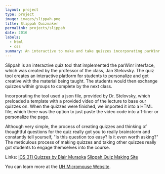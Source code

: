 ```yaml
---
layout: project
type: project
image: images/slippah.png
title: Slippah Quizmaker
permalink: projects/slippah
date: 2016
labels:
  - html
  - css
summary: An interactive to make and take quizzes incorporating parWinr for ICS 311.
---
```


<div class="ui small rounded images">
</div>

Slippah is an interactive quiz tool that implemented the parWinr interface, which was created by the professor of the class, Jan Stelovsky. The quiz tool creates an interactive platform for students to personalize and get creative with the material being taught. The students would then exchange quizzes within groups to complete by the next class.

Incorporating the tool used a json file, provided by Dr. Stelovsky, which preloaded a template with a provided video of the lecture to base our quizzes on. When the quizzes were finished, we imported it into a HTML file, which there was the option to just paste the video code into a 1-liner or personalize the page.

Although very simple, the process of creating quizzes and thinking of thoughtful questions for the quiz really got you to really brainstorm and constantly tell yourself, "Is this question too easy? Is it even worth asking?" The meticulous process of making quizzes and taking other quizzes really got students to engage themselves into the course.

Links: 
<a href="https://www2.hawaii.edu/~bmura/ics311f16/index.html">ICS 311 Quizzes by Blair Muraoka</a>
<a href="www.slippah.com/company-pages/">Slippah Quiz Making Site</a>
  

You can learn more at the [UH Micromouse Website](http://www-ee.eng.hawaii.edu/~mmouse/about.html).



